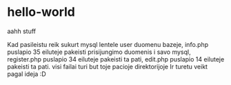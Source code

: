 # hello-world
aahh stuff


Kad pasileistu reik sukurt mysql lentele user duomenu bazeje,
info.php puslapio 35 eiluteje pakeisti prisijungimo duomenis i savo mysql,
register.php puslapio 34 eiluteje pakeisti ta pati,
edit.php puslapio 14 eiluteje pakeisti ta pati.
visi failai turi but toje pacioje direktorijoje
Ir turetu veikt pagal ideja :D
